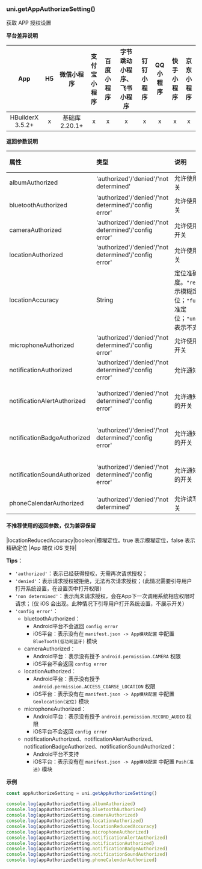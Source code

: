 ### uni.getAppAuthorizeSetting()
获取 APP 授权设置

**平台差异说明**

|App|H5|微信小程序|支付宝小程序|百度小程序|字节跳动小程序、飞书小程序|钉钉小程序|QQ小程序|快手小程序|京东小程序|
|:-:|:-:|:-:|:-:|:-:|:-:|:-:|:-:|:-:|:-:|
|HBuilderX 3.5.2+|x|基础库 2.20.1+|x|x|x|x|x|x|x|

**返回参数说明**

|属性|类型|说明|平台差异说明|
|:-|:-|:-|:-|
|albumAuthorized|'authorized'/'denied'/'not determined'|允许使用相册的开关|App 端仅 iOS 支持|
|bluetoothAuthorized|'authorized'/'denied'/'not determined'/'config error'|允许使用蓝牙的开关|App 端仅 iOS 支持|
|cameraAuthorized|'authorized'/'denied'/'not determined'/'config error'|允许使用摄像头的开关||
|locationAuthorized|'authorized'/'denied'/'not determined'/'config error'|允许使用定位的开关||
|locationAccuracy|String|定位准确度。`"reduced"` 表示模糊定位；`"full"` 表示精准定位；`"unsupported"` 表示不支持|App 端仅 iOS 支持|
|microphoneAuthorized|'authorized'/'denied'/'not determined'/'config error'|允许使用麦克风的开关|
|notificationAuthorized|'authorized'/'denied'/'not determined'/'config error'|允许通知的开关||
|notificationAlertAuthorized|'authorized'/'denied'/'not determined'/'config error'|允许通知带有提醒的开关|App 端仅 iOS（10.0+）支持|
|notificationBadgeAuthorized|'authorized'/'denied'/'not determined'/'config error'|允许通知带有标记的开关|App 端仅 iOS（10.0+）支持|
|notificationSoundAuthorized|'authorized'/'denied'/'not determined'/'config error'|允许通知带有声音的开关|App 端仅 iOS（10.0+）支持|
|phoneCalendarAuthorized|'authorized'/'denied'/'not determined'|允许读写日历的开关|App 端不支持|

#### 不推荐使用的返回参数，仅为兼容保留
|locationReducedAccuracy|boolean|模糊定位。true 表示模糊定位，false 表示精确定位 |App 端仅 iOS 支持|

**Tips：**

- `'authorized'`：表示已经获得授权，无需再次请求授权；
- `'denied'`：表示请求授权被拒绝，无法再次请求授权；（此情况需要引导用户打开系统设置，在设置页中打开权限）
- `'non determined'`：表示尚未请求授权，会在App下一次调用系统相应权限时请求；（仅 iOS 会出现。此种情况下引导用户打开系统设置，不展示开关）
- `'config error'`：
  - bluetoothAuthorized：
    - Android平台不会返回 `config error`
    - iOS平台：表示没有在 `manifest.json -> App模块配置` 中配置 `BlueTooth(低功耗蓝牙)` 模块
  - cameraAuthorized：
    - Android平台：表示没有授予 `android.permission.CAMERA` 权限
    - iOS平台不会返回 `config error`
  - locationAuthorized：
    - Android平台：表示没有授予 `android.permission.ACCESS_COARSE_LOCATION` 权限
    - iOS平台：表示没有在 `manifest.json -> App模块配置` 中配置 `Geolocation(定位)` 模块
  - microphoneAuthorized：
    - Android平台：表示没有授予 `android.permission.RECORD_AUDIO` 权限
    - iOS平台不会返回 `config error`
  - notificationAuthorized、notificationAlertAuthorized、notificationBadgeAuthorized、notificationSoundAuthorized：
    - Android平台不支持
    - iOS平台：表示没有在 `manifest.json -> App模块配置` 中配置 `Push(推送)` 模块

**示例**

```javascript
const appAuthorizeSetting = uni.getAppAuthorizeSetting()

console.log(appAuthorizeSetting.albumAuthorized)
console.log(appAuthorizeSetting.bluetoothAuthorized)
console.log(appAuthorizeSetting.cameraAuthorized)
console.log(appAuthorizeSetting.locationAuthorized)
console.log(appAuthorizeSetting.locationReducedAccuracy)
console.log(appAuthorizeSetting.microphoneAuthorized)
console.log(appAuthorizeSetting.notificationAlertAuthorized)
console.log(appAuthorizeSetting.notificationAuthorized)
console.log(appAuthorizeSetting.notificationBadgeAuthorized)
console.log(appAuthorizeSetting.notificationSoundAuthorized)
console.log(appAuthorizeSetting.phoneCalendarAuthorized)
```
